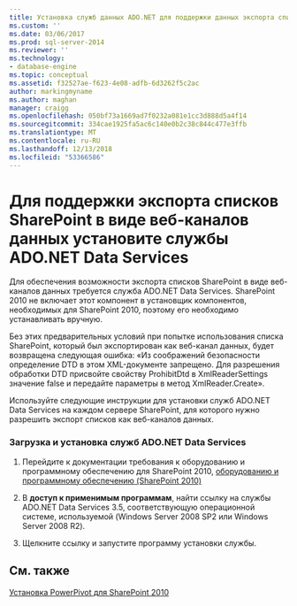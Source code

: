 ```yaml
---
title: Установка служб данных ADO.NET для поддержки данных экспорта списков SharePoint в виде веб-канала | Документация Майкрософт
ms.custom: ''
ms.date: 03/06/2017
ms.prod: sql-server-2014
ms.reviewer: ''
ms.technology:
- database-engine
ms.topic: conceptual
ms.assetid: f32527ae-f623-4e08-adfb-6d3262f5c2ac
author: markingmyname
ms.author: maghan
manager: craigg
ms.openlocfilehash: 050bf73a1669ad7f0232a081e1cc3d888d5a4f14
ms.sourcegitcommit: 334cae1925fa5ac6c140e0b2c38c844c477e3ffb
ms.translationtype: MT
ms.contentlocale: ru-RU
ms.lasthandoff: 12/13/2018
ms.locfileid: "53366586"
---
```

# <a name="install-adonet-data-services-to-support-data-feed-exports-of-sharepoint-lists"></a>Для поддержки экспорта списков SharePoint в виде веб-каналов данных установите службы ADO.NET Data Services
  Для обеспечения возможности экспорта списков SharePoint в виде веб-каналов данных требуется служба ADO.NET Data Services. SharePoint 2010 не включает этот компонент в установщик компонентов, необходимых для SharePoint 2010, поэтому его необходимо устанавливать вручную.  
  
 Без этих предварительных условий при попытке использования списка SharePoint, который был экспортирован как веб-канал данных, будет возвращена следующая ошибка: «Из соображений безопасности определение DTD в этом XML-документе запрещено. Для разрешения обработки DTD присвойте свойству ProhibitDtd в XmlReaderSettings значение false и передайте параметры в метод XmlReader.Create».  
  
 Используйте следующие инструкции для установки служб ADO.NET Data Services на каждом сервере SharePoint, для которого нужно разрешить экспорт списков как веб-каналов данных.  
  
### <a name="download-and-install-adonet-data-services"></a>Загрузка и установка служб ADO.NET Data Services  
  
1.  Перейдите к документации требования к оборудованию и программному обеспечению для SharePoint 2010, [оборудованию и программному обеспечению (SharePoint 2010)](https://go.microsoft.com/fwlink/?LinkId=169734)  
  
2.  В **доступ к применимым программам**, найти ссылку на службы ADO.NET Data Services 3.5, соответствующую операционной системе, используемой (Windows Server 2008 SP2 или Windows Server 2008 R2).  
  
3.  Щелкните ссылку и запустите программу установки службы.  
  
## <a name="see-also"></a>См. также  
 [Установка PowerPivot для SharePoint 2010](../../../2014/sql-server/install/powerpivot-for-sharepoint-2010-installation.md)  
  
  
